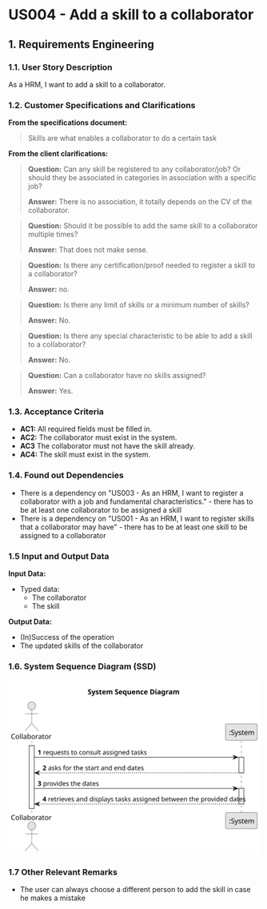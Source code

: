 # US004 - Add a skill to a collaborator

## 1. Requirements Engineering

### 1.1. User Story Description

As a HRM, I want to add a skill to a collaborator.

### 1.2. Customer Specifications and Clarifications

**From the specifications document:**

> Skills are what enables a collaborator to do a certain task

**From the client clarifications:**

> **Question:** Can any skill be registered to any collaborator/job? Or should they be associated in categories in
> association with a specific job?
>
> **Answer:** There is no association, it totally depends on the CV of the collaborator.

> **Question:** Should it be possible to add the same skill to a collaborator multiple times?
>
> **Answer:** That does not make sense.

> **Question:** Is there any certification/proof needed to register a skill to a collaborator?
>
> **Answer:** no.

> **Question:** Is there any limit of skills or a minimum number of skills?
>
> **Answer:** No.

> **Question:** Is there any special characteristic to be able to add a skill to a collaborator?
>
> **Answer:** No.

> **Question:** Can a collaborator have no skills assigned?
>
> **Answer:** Yes.



### 1.3. Acceptance Criteria

* **AC1:** All required fields must be filled in.
* **AC2:** The collaborator must exist in the system.
* **AC3** The collaborator must not have the skill already.
* **AC4:** The skill must exist in the system.


### 1.4. Found out Dependencies

* There is a dependency on "US003 - As an HRM, I want to register a collaborator with a job and fundamental
  characteristics." - there has to be at least one collaborator to be assigned a skill
* There is a dependency on "US001 - As an HRM, I want to register skills that a collaborator may have" - there has to be at least one skill to be assigned to a collaborator

### 1.5 Input and Output Data

**Input Data:**

* Typed data:
    * The collaborator
    * The skill

**Output Data:**

* (In)Success of the operation
* The updated skills of the collaborator

### 1.6. System Sequence Diagram (SSD)

![System Sequence Diagram - Alternative One](svg/us028-alternative-one.svg)

### 1.7 Other Relevant Remarks

* The user can always choose a different person to add the skill in case he makes a mistake